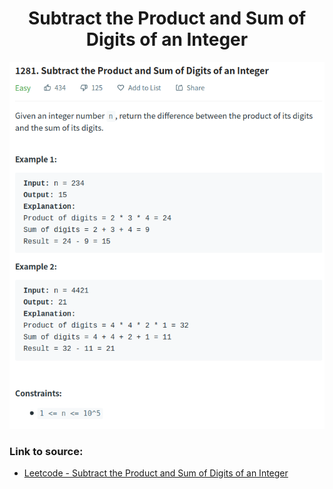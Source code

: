 <h1 align="center">Subtract the Product and Sum of Digits of an Integer</h1>

![alt text](https://github.com/matthew01lokiet/Algorithmic-exercises/blob/main/z_description_images/Maths/subtract_the_product_and_sum_of_digits_of_an_integer.png?raw=true)


### Link to source: 
- <a href="https://leetcode.com/problems/subtract-the-product-and-sum-of-digits-of-an-integer/">Leetcode - Subtract the Product and Sum of Digits of an Integer</a>

